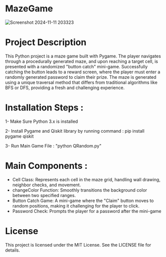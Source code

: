 # MazeGame
![Screenshot 2024-11-11 203323](https://github.com/user-attachments/assets/ea99f508-cc5a-48a4-8c04-3da56cc13490)

# Project Description
This Python project is a maze game built with Pygame. The player navigates through a procedurally generated maze, and upon reaching a target cell, is presented with a randomized "button catch" mini-game. Successfully catching the button leads to a reward screen, where the player must enter a randomly generated password to claim their prize. The maze is generated using a unique traversal method that differs from traditional algorithms like BFS or DFS, providing a fresh and challenging experience.

# Installation Steps : 
1- Make Sure Python 3.x is installed 

2- Install Pygame and Qiskit library by running command : 
   pip install pygame qiskit

3- Run Main Game File : "python QRandom.py"

# Main Components : 
- Cell Class: Represents each cell in the maze grid, handling wall drawing, neighbor checks, and movement.
- changeColor Function: Smoothly transitions the background color between two specified ranges.
- Button Catch Game: A mini-game where the "Claim" button moves to random positions, making it challenging for the player to click.
- Password Check: Prompts the player for a password after the mini-game

# License
This project is licensed under the MIT License. See the LICENSE file for details.
